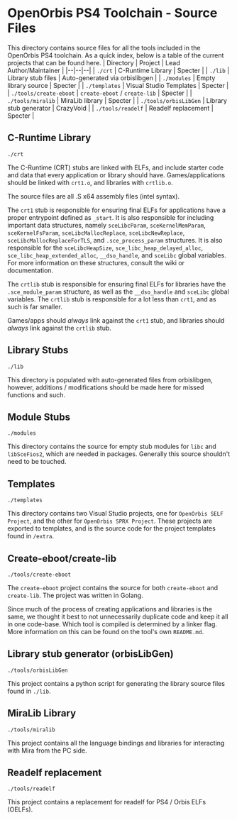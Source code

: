 
# OpenOrbis PS4 Toolchain - Source Files

This directory contains source files for all the tools included in the OpenOrbis PS4 toolchain. As a quick index, below is a table of the current projects that can be found here.
| Directory | Project | Lead Author/Maintainer |
|--|--|--|
| `./crt` | C-Runtime Library | Specter |
| `./lib` | Library stub files | Auto-generated via orbislibgen |
| `./modules` | Empty library source | Specter |
| `./templates` | Visual Studio Templates | Specter |
| `./tools/create-eboot` | `create-eboot` / `create-lib` | Specter |
| `./tools/miralib` | MiraLib library | Specter |
| `./tools/orbisLibGen` | Library stub generator | CrazyVoid |
| `./tools/readelf` | Readelf replacement | Specter |



## C-Runtime Library
`./crt`

The C-Runtime (CRT) stubs are linked with ELFs, and include starter code and data that every application or library should have. Games/applications should be linked with `crt1.o`, and libraries with `crtlib.o`.

The source files are all .S x64 assembly files (intel syntax).

The `crt1` stub is responsible for ensuring final ELFs for applications have a proper entrypoint defined as `_start`. It is also responsible for including important data structures, namely `sceLibcParam`, `sceKernelMemParam`, `sceKernelFsParam`,  `sceLibcMallocReplace`, `sceLibcNewReplace`, `sceLibcMallocReplaceForTLS`, and `.sce_process_param` structures. It is also responsible for the `sceLibcHeapSize`, `sce_libc_heap_delayed_alloc`, `sce_libc_heap_extended_alloc`, `__dso_handle`, and `sceLibc` global variables. For more information on these structures, consult the wiki or documentation.

The `crtlib` stub is responsible for ensuring final ELFs for libraries have the `.sce_module_param` structure, as well as the `__dso_handle` and `sceLibc` global variables. The `crtlib` stub is responsible for a lot less than `crt1`, and as such is far smaller.

Games/apps should *always* link against the `crt1` stub, and libraries should *always* link against the `crtlib` stub.



## Library Stubs
`./lib`

This directory is populated with auto-generated files from orbislibgen, however, additions / modifications should be made here for missed functions and such.



## Module Stubs
`./modules`

This directory contains the source for empty stub modules for `libc` and `libSceFios2`, which are needed in packages. Generally this source shouldn't need to be touched.
## Templates
`./templates`

This directory contains two Visual Studio projects, one for `OpenOrbis SELF Project`, and the other for `OpenOrbis SPRX Project`. These projects are exported to templates, and is the source code for the project templates found in `/extra`.



## Create-eboot/create-lib
`./tools/create-eboot`

The `create-eboot` project contains the source for both `create-eboot` and `create-lib`. The project was written in Golang.

Since much of the process of creating applications and libraries is the same, we thought it best to not unnecessarily duplicate code and keep it all in one code-base. Which tool is compiled is determined by a linker flag. More information on this can be found on the tool's own `README.md`.



## Library stub generator (orbisLibGen)
`./tools/orbisLibGen`

This project contains a python script for generating the library source files found in `./lib`.



## MiraLib Library
`./tools/miralib`

This project contains all the language bindings and libraries for interacting with Mira from the PC side.

## Readelf replacement
`./tools/readelf`

This project contains a replacement for readelf for PS4 / Orbis ELFs (OELFs).

